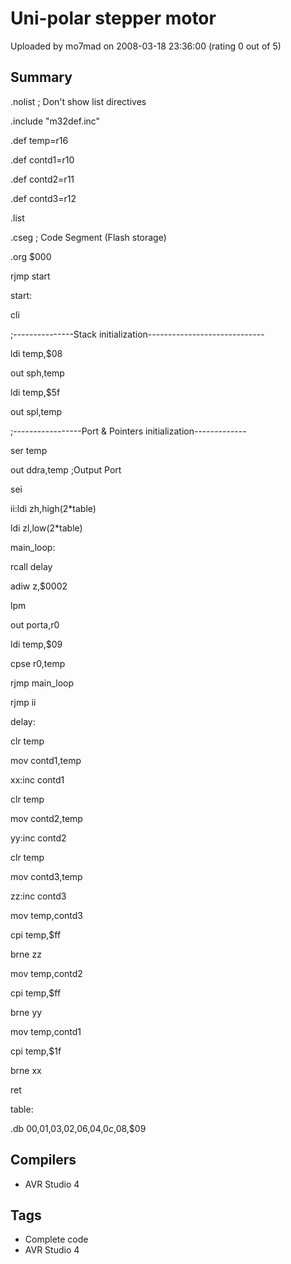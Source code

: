 # Uni-polar stepper motor

Uploaded by mo7mad on 2008-03-18 23:36:00 (rating 0 out of 5)

## Summary

.nolist ; Don't show list directives  

.include "m32def.inc"  

.def temp=r16  

.def contd1=r10  

.def contd2=r11  

.def contd3=r12  

.list  

.cseg ; Code Segment (Flash storage)  

.org $000  

rjmp start


start:  

cli


;---------------Stack initialization-----------------------------  

ldi temp,$08  

out sph,temp  

ldi temp,$5f  

out spl,temp  

;-----------------Port & Pointers initialization-------------  

ser temp  

out ddra,temp ;Output Port  

sei


ii:ldi zh,high(2*table)  

 ldi zl,low(2*table)


main\_loop:  

rcall delay  

adiw z,$0002  

lpm  

out porta,r0  

ldi temp,$09  

cpse r0,temp  

rjmp main\_loop  

rjmp ii


delay:  

clr temp  

mov contd1,temp  

xx:inc contd1


clr temp  

mov contd2,temp  

yy:inc contd2


clr temp  

mov contd3,temp  

zz:inc contd3


mov temp,contd3  

cpi temp,$ff  

brne zz


mov temp,contd2  

cpi temp,$ff  

brne yy


mov temp,contd1  

cpi temp,$1f  

brne xx


ret


table:  

 .db $00,$01,$03,$02,$06,$04,$0c,$08,$09

## Compilers

- AVR Studio 4

## Tags

- Complete code
- AVR Studio 4
